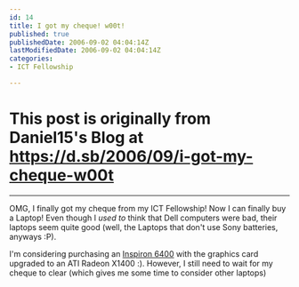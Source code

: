 ```yaml
---
id: 14
title: I got my cheque! w00t!
published: true
publishedDate: 2006-09-02 04:04:14Z
lastModifiedDate: 2006-09-02 04:04:14Z
categories:
- ICT Fellowship

---
```


# This post is originally from Daniel15's Blog at https://d.sb/2006/09/i-got-my-cheque-w00t

---

OMG, I finally got my cheque from my ICT Fellowship! Now I can finally buy a Laptop! Even though I *used to* think that Dell computers were bad, their laptops seem quite good (well, the Laptops that don't use Sony batteries, anyways :P). 

I'm considering purchasing an [Inspiron 6400](http://www1.ap.dell.com/content/products/productdetails.aspx/inspn_6400_au?c=au&l=en&s=dhs) with the graphics card upgraded to an ATI Radeon X1400 :). However, I still need to wait for my cheque to clear (which gives me some time to consider other laptops)

